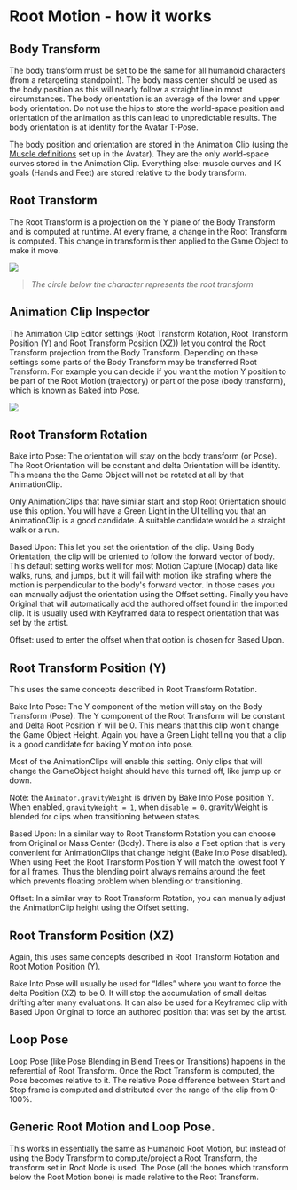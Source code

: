 Root Motion - how it works
==========================


Body Transform
--------------


The body transform must be set to be the same for all humanoid characters (from a retargeting standpoint). The body mass center should be used as the body position as this will nearly follow a straight line in most circumstances. The body orientation is an average of the lower and upper body orientation. Do not use the hips to store the world-space position and orientation of the animation as this can lead to unpredictable results.  The body orientation is at identity for the Avatar T-Pose.

The body position and orientation are stored in the <span class=keyword>Animation Clip</span> (using the [Muscle definitions](MuscleDefinitions.html) set up in the Avatar). They are the only world-space curves stored in the <span class=keyword>Animation Clip</span>. Everything else: muscle curves and IK goals (Hands and Feet) are stored relative to the body transform. 

Root Transform
--------------


The Root Transform is a projection on the Y plane of the Body Transform and is computed at runtime. At every frame, a change in the Root Transform is computed. This change in transform is then applied to the Game Object to make it move.

![](http://docwiki.hq.unity3d.com/uploads/Main/MecanimRootMotionPreview.png)  
> _The circle below the character represents the root transform_

Animation Clip Inspector
------------------------


The Animation Clip Editor settings (<span class=keyword>Root Transform Rotation</span>, <span class=keyword>Root Transform Position (Y)</span> and <span class=keyword>Root Transform Position (XZ)</span>) let you control the Root Transform projection from the Body Transform. Depending on these settings some parts of the Body Transform may be transferred Root Transform. For example you can decide if you want the motion Y position to be part of the Root Motion (trajectory) or part of the pose (body transform), which is known as <span class=inspector>Baked into Pose</span>.

![](http://docwiki.hq.unity3d.com/uploads/Main/MecanimRootMotion.png)  

Root Transform Rotation
-----------------------


<span class=inspector>Bake into Pose:</span> The orientation will stay on the body transform (or Pose). The Root Orientation will be constant and delta Orientation will be identity. This means the the Game Object will not be rotated at all by that <span class=keyword>AnimationClip</span>.

Only AnimationClips that have similar start and stop Root Orientation should use this option. You will have a Green Light in the UI telling you that an <span class=keyword>AnimationClip</span> is a good candidate. A suitable candidate would be a straight walk or a run.

<span class=inspector>Based Upon</span>: This let you set the orientation of the clip. Using <span class=menu>Body Orientation</span>, the clip will be oriented to follow the forward vector of body. This default setting works well for most Motion Capture (Mocap) data like walks, runs, and jumps, but it will fail with motion like strafing where the motion is perpendicular to the body's forward vector. In those cases you can manually adjust the orientation using the <span class=menu>Offset</span> setting. Finally you have <span class=menu>Original</span> that will automatically add the authored offset found in the imported clip. It is usually used with Keyframed data to respect orientation that was set by the artist.

<span class=inspector>Offset</span>:  used to enter the offset when that option is chosen for <span class=inspector>Based Upon</span>.

Root Transform Position (Y)
---------------------------


This uses the same concepts described in Root Transform Rotation.

<span class=inspector>Bake Into Pose</span>: The Y component of the motion will stay on the Body Transform (Pose). The Y component of the Root Transform will be constant and Delta Root Position Y will be 0. This means that this clip won’t change the Game Object Height. Again you have a Green Light telling you that a clip is a good candidate for baking Y motion into pose.

Most of the <span class=keyword>AnimationClips</span> will enable this setting. Only clips that will change the <span class=keyword>GameObject</span> height should have this turned off, like jump up or down.

Note: the `Animator.gravityWeight` is driven by Bake Into Pose position Y. When enabled, `gravityWeight = 1`, when `disable = 0`. <span class=keyword>gravityWeight</span> is blended for clips when transitioning between states.

<span class=inspector>Based Upon:</span> In a similar way to <span class=keyword>Root Transform Rotation</span> you can choose from <span class=menu>Original</span> or <span class=menu>Mass Center (Body)</span>. There is also a <span class=menu>Feet</span> option that is very convenient for <span class=keyword>AnimationClips</span> that change height (<span class=inspector>Bake Into Pose</span> disabled). When using <span class=menu>Feet</span> the Root Transform Position Y will match the lowest foot Y for all frames. Thus the blending point always remains around the feet which prevents floating problem when blending or transitioning.

<span class=inspector>Offset:</span> In a similar way to <span class=keyword>Root Transform Rotation</span>, you can manually adjust the <span class=keyword>AnimationClip</span> height using the <span class=keyword>Offset</span> setting.

Root Transform Position (XZ)
----------------------------


Again, this uses same concepts described in <span class=keyword>Root Transform Rotation</span> and <span class=keyword>Root Motion Position (Y).</span>

<span class=inspector>Bake Into Pose</span> will usually be used for “Idles” where you want to force the delta Position (XZ) to be 0. It will stop the accumulation of small deltas drifting after many evaluations. It can also be used for a Keyframed clip with <span class=inspector>Based Upon</span> <span class=menu>Original</span> to force an authored position that was set by the artist.

Loop Pose
---------


Loop Pose (like Pose Blending in Blend Trees or Transitions) happens in the referential of Root Transform. Once the Root Transform is computed, the Pose becomes relative to it. The relative Pose difference between Start and Stop frame is computed and distributed over the range of the clip from 0-100%.

Generic Root Motion and Loop Pose.
----------------------------------


This works in essentially the same as Humanoid Root Motion, but instead of using the Body Transform to compute/project a Root Transform, the transform set in <span class=keyword>Root Node</span> is used. The Pose (all the bones which transform below the Root Motion bone) is made relative to the Root Transform.
